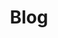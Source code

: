 ---
layout: blog
title: Blog
cover: true
selected_posts:
posts_page: /blog/_posts
no_third_column: true
no_link_title: false 
no_excerpt: false 
hide_image: false
permalink: /blog/_posts
---